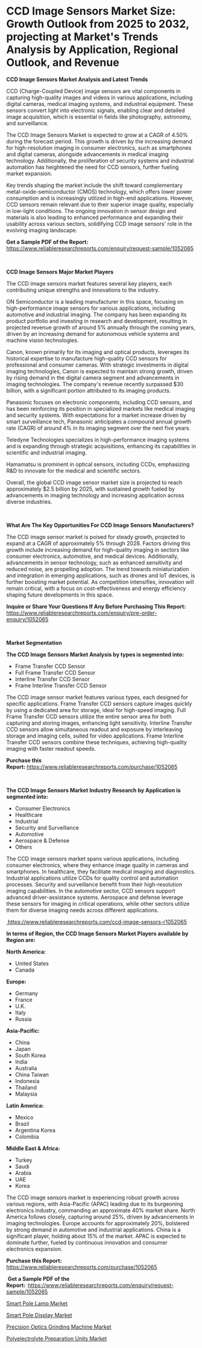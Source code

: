 <p><h1>CCD Image Sensors Market Size: Growth Outlook from 2025 to 2032, projecting at Market's Trends Analysis by Application, Regional Outlook, and Revenue</h1></p><p><strong>CCD Image Sensors Market Analysis and Latest Trends</strong></p>
<p><p>CCD (Charge-Coupled Device) image sensors are vital components in capturing high-quality images and videos in various applications, including digital cameras, medical imaging systems, and industrial equipment. These sensors convert light into electronic signals, enabling clear and detailed image acquisition, which is essential in fields like photography, astronomy, and surveillance.</p><p>The CCD Image Sensors Market is expected to grow at a CAGR of 4.50% during the forecast period. This growth is driven by the increasing demand for high-resolution imaging in consumer electronics, such as smartphones and digital cameras, alongside advancements in medical imaging technology. Additionally, the proliferation of security systems and industrial automation has heightened the need for CCD sensors, further fueling market expansion.</p><p>Key trends shaping the market include the shift toward complementary metal-oxide-semiconductor (CMOS) technology, which offers lower power consumption and is increasingly utilized in high-end applications. However, CCD sensors remain relevant due to their superior image quality, especially in low-light conditions. The ongoing innovation in sensor design and materials is also leading to enhanced performance and expanding their usability across various sectors, solidifying CCD image sensors' role in the evolving imaging landscape.</p></p>
<p><strong>Get a Sample PDF of the Report:&nbsp;</strong> <a href="https://www.reliableresearchreports.com/enquiry/request-sample/1052065?utm_campaign=2201&utm_medium=2&utm_source=Github&utm_content=ia&utm_term=28022025&utm_id=ccd-image-sensors">https://www.reliableresearchreports.com/enquiry/request-sample/1052065</a></p>
<p>&nbsp;</p>
<p><strong>CCD Image Sensors Major Market Players</strong></p>
<p><p>The CCD image sensors market features several key players, each contributing unique strengths and innovations to the industry. </p><p>ON Semiconductor is a leading manufacturer in this space, focusing on high-performance image sensors for various applications, including automotive and industrial imaging. The company has been expanding its product portfolio and investing in research and development, resulting in projected revenue growth of around 5% annually through the coming years, driven by an increasing demand for autonomous vehicle systems and machine vision technologies.</p><p>Canon, known primarily for its imaging and optical products, leverages its historical expertise to manufacture high-quality CCD sensors for professional and consumer cameras. With strategic investments in digital imaging technologies, Canon is expected to maintain strong growth, driven by rising demand in the digital camera segment and advancements in imaging technologies. The company's revenue recently surpassed $30 billion, with a significant portion attributed to its imaging products.</p><p>Panasonic focuses on electronic components, including CCD sensors, and has been reinforcing its position in specialized markets like medical imaging and security systems. With expectations for a market increase driven by smart surveillance tech, Panasonic anticipates a compound annual growth rate (CAGR) of around 4% in its imaging segment over the next five years. </p><p>Teledyne Technologies specializes in high-performance imaging systems and is expanding through strategic acquisitions, enhancing its capabilities in scientific and industrial imaging. </p><p>Hamamatsu is prominent in optical sensors, including CCDs, emphasizing R&D to innovate for the medical and scientific sectors. </p><p>Overall, the global CCD image sensor market size is projected to reach approximately $2.5 billion by 2025, with sustained growth fueled by advancements in imaging technology and increasing application across diverse industries.</p></p>
<p>&nbsp;</p>
<p><strong>What Are The Key Opportunities For CCD Image Sensors Manufacturers?</strong></p>
<p><p>The CCD image sensor market is poised for steady growth, projected to expand at a CAGR of approximately 5% through 2028. Factors driving this growth include increasing demand for high-quality imaging in sectors like consumer electronics, automotive, and medical devices. Additionally, advancements in sensor technology, such as enhanced sensitivity and reduced noise, are propelling adoption. The trend towards miniaturization and integration in emerging applications, such as drones and IoT devices, is further boosting market potential. As competition intensifies, innovation will remain critical, with a focus on cost-effectiveness and energy efficiency shaping future developments in this space.</p></p>
<p><strong>Inquire or Share Your Questions If Any Before Purchasing This Report:</strong> <a href="https://www.reliableresearchreports.com/enquiry/pre-order-enquiry/1052065?utm_campaign=2201&utm_medium=2&utm_source=Github&utm_content=ia&utm_term=28022025&utm_id=ccd-image-sensors">https://www.reliableresearchreports.com/enquiry/pre-order-enquiry/1052065</a></p>
<p>&nbsp;</p>
<p><strong>Market Segmentation</strong></p>
<p><strong>The CCD Image Sensors Market Analysis by types is segmented into:</strong></p>
<p><ul><li>Frame Transfer CCD Sensor</li><li>Full Frame Transfer CCD Sensor</li><li>Interline Transfer CCD Sensor</li><li>Frame Interline Transfer CCD Sensor</li></ul></p>
<p><p>The CCD image sensor market features various types, each designed for specific applications. Frame Transfer CCD sensors capture images quickly by using a dedicated area for storage, ideal for high-speed imaging. Full Frame Transfer CCD sensors utilize the entire sensor area for both capturing and storing images, enhancing light sensitivity. Interline Transfer CCD sensors allow simultaneous readout and exposure by interleaving storage and imaging cells, suited for video applications. Frame Interline Transfer CCD sensors combine these techniques, achieving high-quality imaging with faster readout speeds.</p></p>
<p><strong>Purchase this Report:&nbsp;</strong><a href="https://www.reliableresearchreports.com/purchase/1052065?utm_campaign=2201&utm_medium=2&utm_source=Github&utm_content=ia&utm_term=28022025&utm_id=ccd-image-sensors">https://www.reliableresearchreports.com/purchase/1052065</a></p>
<p>&nbsp;</p>
<p><strong>The CCD Image Sensors Market Industry Research by Application is segmented into:</strong></p>
<p><ul><li>Consumer Electronics</li><li>Healthcare</li><li>Industrial</li><li>Security and Surveillance</li><li>Automotive</li><li>Aerospace & Defense</li><li>Others</li></ul></p>
<p><p>The CCD image sensors market spans various applications, including consumer electronics, where they enhance image quality in cameras and smartphones. In healthcare, they facilitate medical imaging and diagnostics. Industrial applications utilize CCDs for quality control and automation processes. Security and surveillance benefit from their high-resolution imaging capabilities. In the automotive sector, CCD sensors support advanced driver-assistance systems. Aerospace and defense leverage these sensors for imaging in critical operations, while other sectors utilize them for diverse imaging needs across different applications.</p></p>
<p><a href="https://www.reliableresearchreports.com/ccd-image-sensors-r1052065?utm_campaign=2201&utm_medium=2&utm_source=Github&utm_content=ia&utm_term=28022025&utm_id=ccd-image-sensors">&nbsp;https://www.reliableresearchreports.com/ccd-image-sensors-r1052065</a></p>
<p><strong>In terms of Region, the CCD Image Sensors Market Players available by Region are:</strong></p>
<p>
    <p> <strong> North America: </strong>
        <ul>
            <li>United States</li>
            <li>Canada</li>
        </ul>
        </p> 
    <p> <strong> Europe: </strong>
        <ul>
            <li>Germany</li>
            <li>France</li>
            <li>U.K.</li>
            <li>Italy</li>
            <li>Russia</li>
        </ul>
        </p> 
    <p> <strong> Asia-Pacific: </strong>
        <ul>
            <li>China</li>
            <li>Japan</li>
            <li>South Korea</li>
            <li>India</li>
            <li>Australia</li>
            <li>China Taiwan</li>
            <li>Indonesia</li>
            <li>Thailand</li>
            <li>Malaysia</li>
        </ul>
        </p> 
    <p> <strong> Latin America: </strong>
        <ul>
            <li>Mexico</li>
            <li>Brazil</li>
            <li>Argentina Korea</li>
            <li>Colombia</li>
        </ul>
        </p> 
    <p> <strong> Middle East & Africa: </strong>
        <ul>
            <li>Turkey</li>
            <li>Saudi</li>
            <li>Arabia</li>
            <li>UAE</li>
            <li>Korea</li>
        </ul>
    </p>
    </p>
<p><p>The CCD image sensors market is experiencing robust growth across various regions, with Asia-Pacific (APAC) leading due to its burgeoning electronics industry, commanding an approximate 40% market share. North America follows closely, capturing around 25%, driven by advancements in imaging technologies. Europe accounts for approximately 20%, bolstered by strong demand in automotive and industrial applications. China is a significant player, holding about 15% of the market. APAC is expected to dominate further, fueled by continuous innovation and consumer electronics expansion.</p></p>
<p><strong>Purchase this Report: </strong><a href="https://www.reliableresearchreports.com/purchase/1052065?utm_campaign=2201&utm_medium=2&utm_source=Github&utm_content=ia&utm_term=28022025&utm_id=ccd-image-sensors">https://www.reliableresearchreports.com/purchase/1052065</a></p>
<p>&nbsp;<strong>Get a Sample PDF of the Report:&nbsp;&nbsp;</strong><a href="https://www.reliableresearchreports.com/enquiry/request-sample/1052065?utm_campaign=2201&utm_medium=2&utm_source=Github&utm_content=ia&utm_term=28022025&utm_id=ccd-image-sensors">https://www.reliableresearchreports.com/enquiry/request-sample/1052065</a></p>
<p><strong></strong></p>
<p><p><a href="https://github.com/penglatilles/Market-Research-Report-List-1/blob/main/smart-pole-lamp-market.md?utm_campaign=2201&utm_medium=2&utm_source=Github&utm_content=ia&utm_term=28022025&utm_id=ccd-image-sensors">Smart Pole Lamp Market</a></p><p><a href="https://github.com/saaindosya/Market-Research-Report-List-1/blob/main/smart-pole-display-market.md?utm_campaign=2201&utm_medium=2&utm_source=Github&utm_content=ia&utm_term=28022025&utm_id=ccd-image-sensors">Smart Pole Display Market</a></p><p><a href="https://github.com/ternainglin/Market-Research-Report-List-1/blob/main/precision-optics-grinding-machine-market.md?utm_campaign=2201&utm_medium=2&utm_source=Github&utm_content=ia&utm_term=28022025&utm_id=ccd-image-sensors">Precision Optics Grinding Machine Market</a></p><p><a href="https://github.com/agdonthisa/Market-Research-Report-List-1/blob/main/polyelectrolyte-preparation-units-market.md?utm_campaign=2201&utm_medium=2&utm_source=Github&utm_content=ia&utm_term=28022025&utm_id=ccd-image-sensors">Polyelectrolyte Preparation Units Market</a></p></p>